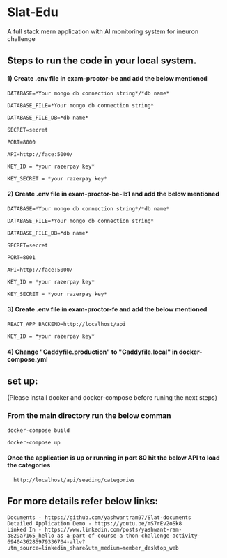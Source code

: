 # Slat-Edu
A full stack mern application with AI monitoring system for ineuron challenge

## Steps to run the code in your local system.
#### 1) Create .env file in exam-proctor-be and add the below mentioned
    
    DATABASE=*Your mongo db connection string*/*db name*

    DATABASE_FILE=*Your mongo db connection string*

    DATABASE_FILE_DB=*db name*

    SECRET=secret

    PORT=8000

    API=http://face:5000/

    KEY_ID = *your razerpay key*

    KEY_SECRET = *your razerpay key*

#### 2) Create .env file in exam-proctor-be-lb1 and add the below mentioned

    DATABASE=*Your mongo db connection string*/*db name*

    DATABASE_FILE=*Your mongo db connection string*

    DATABASE_FILE_DB=*db name*

    SECRET=secret

    PORT=8001

    API=http://face:5000/

    KEY_ID = *your razerpay key*

    KEY_SECRET = *your razerpay key*

#### 3) Create .env file in exam-proctor-fe and add the below mentioned

    REACT_APP_BACKEND=http://localhost/api

    KEY_ID = *your razerpay key*

#### 4) Change "Caddyfile.production" to "Caddyfile.local" in docker-compose.yml


## set up:

(Please install docker and docker-compose before runing the next steps)
### From the main directory run the below comman

    docker-compose build

    docker-compose up 

#### Once the application is up or running in port 80 hit the below API to load the categories

      http://localhost/api/seeding/categories
      
## For more details refer below links:

    Documents - https://github.com/yashwantram97/Slat-documents
    Detailed Application Demo - https://youtu.be/mS7rEv2oSk8
    Linked In - https://www.linkedin.com/posts/yashwant-ram-a829a7165_hello-as-a-part-of-course-a-thon-challenge-activity-6940436285979336704-allv?utm_source=linkedin_share&utm_medium=member_desktop_web
    
 


